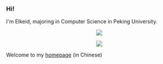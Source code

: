 ### Hi!

I'm Elkeid, majoring in Computer Science in Peking University.

<p align="center">
  <img src="https://github-readme-stats.vercel.app/api?username=elkeid-me&show_icons=true">
</p>

<p align="center">
  <img src="https://github-readme-stats.vercel.app/api/top-langs/?username=elkeid-me&layout=compact&langs_count=8&exclude_repo=jos-lab,csapp-3e-shell-lab">
</p>

Welcome to my [homepage](https://elkeid-me.github.io/) (in Chinese)
